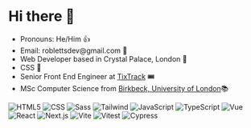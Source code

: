   <h1>Hi there 👋</h1>

<ul>
  <li>Pronouns: He/Him 👍</li>
  <li>Email: roblettsdev@gmail.com 📮</li>
  <li>Web Developer based in Crystal Palace, London 🦖</li>
  <li>CSS 💚</li>
  <li>Senior Front End Engineer at <a href="https://www.tixtrack.com/">TixTrack</a> 🎟</li>
  <li>MSc Computer Science from <a href="https://www.bbk.ac.uk/study/2022/postgraduate/programmes/TMSCOSCI_C/0/computer-science-msc" target="_blank">Birkbeck, University of London</a>📚</li>
</ul>

<div>
  <img alt="HTML5" src="https://img.shields.io/badge/HTML-%23E34F26.svg?logo=html5&logoColor=white" />
  <img alt="CSS" src="https://img.shields.io/badge/CSS-1572B6?logo=css3&logoColor=fff" />
  <img alt="Sass" src="https://img.shields.io/badge/Sass-C69?logo=sass&logoColor=fff" />
  <img alt="Tailwind" src="https://img.shields.io/badge/Tailwind%20CSS-%2338B2AC.svg?logo=tailwind-css&logoColor=white" />
  <img alt="JavaScript" src="https://img.shields.io/badge/JavaScript-F7DF1E?logo=javascript&logoColor=000" />
  <img alt="TypeScript" src="https://img.shields.io/badge/TypeScript-3178C6?logo=typescript&logoColor=fff" />
  <img alt="Vue" src="https://img.shields.io/badge/Vue.js-4FC08D?logo=vuedotjs&logoColor=fff" />
  <img alt="React" src="https://img.shields.io/badge/React-%2320232a.svg?logo=react&logoColor=%2361DAFB" />
  <img alt="Next.js" src="https://img.shields.io/badge/Next.js-black?logo=next.js&logoColor=white" />
  <img alt="Vite" src="https://img.shields.io/badge/Vite-646CFF?logo=vite&logoColor=fff" />
  <img alt="Vitest" src="https://img.shields.io/badge/Vitest-6E9F18?logo=vitest&logoColor=fff" />
  <img alt="Cypress" src="https://img.shields.io/badge/Cypress-69D3A7?logo=cypress&logoColor=fff" />
</div>
